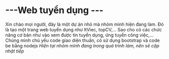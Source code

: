 # ---Web tuyển dụng --- 
Xin chào mọi người, đây là một dự án nhỏ mà nhóm mình hiện đang làm. Đó là tạo một trang web tuyển dụng như 
ItViec, topCV,... 
Sao cho có các chức năng cơ bản như vào xem được tin tuyển dụng, ứng tuyển công việc,...
Chúng mình chủ yếu code giao diện thuần, có sử dụng bootstrap và code be bằng nodejs
*Hiện tại nhóm mình đang trong quá trình làm, nên sẽ cập nhật tiếp*
